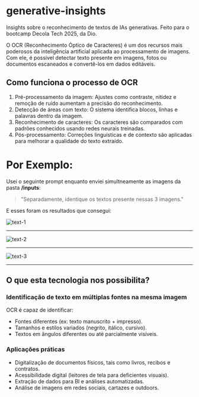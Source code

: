 # generative-insights
Insights sobre o reconhecimento de textos de IAs generativas. Feito para o bootcamp Decola Tech 2025, da Dio.

O OCR (Reconhecimento Óptico de Caracteres) é um dos recursos mais poderosos da inteligência artificial aplicada ao processamento de imagens. Com ele, é possível detectar texto presente em imagens, fotos ou documentos escaneados e convertê-los em dados editáveis.

## Como funciona o processo de OCR

1. Pré-processamento da imagem: Ajustes como contraste, nitidez e remoção de ruído aumentam a precisão do reconhecimento.
2. Detecção de áreas com texto: O sistema identifica blocos, linhas e palavras dentro da imagem.
3. Reconhecimento de caracteres: Os caracteres são comparados com padrões conhecidos usando redes neurais treinadas.
4. Pós-processamento: Correções linguísticas e de contexto são aplicadas para melhorar a qualidade do texto extraído.

# Por Exemplo:
Usei o seguinte prompt enquanto enviei simultneamente as imagens da pasta **/inputs**:
>"Separadamente, identique os textos presente nessas 3 imagens."

E esses foram os resultados que consegui:

![text-1](https://github.com/user-attachments/assets/ca98467f-e4f7-4b53-ac64-76ce438ca7b5)

---
![text-2](https://github.com/user-attachments/assets/1bb78e38-fa47-49e8-a33a-3b52629d2eae)

---
![text-3](https://github.com/user-attachments/assets/9fc33db4-42b5-49d6-be2e-0c8f901d7a65)


---

## O que esta tecnologia nos possibilita?

### Identificação de texto em múltiplas fontes na mesma imagem

OCR é capaz de identificar:
- Fontes diferentes (ex: texto manuscrito + impresso).
- Tamanhos e estilos variados (negrito, itálico, cursivo).
- Textos em ângulos diferentes ou até parcialmente visíveis.

### Aplicações práticas

- Digitalização de documentos físicos, tais como livros, recibos e contratos.
- Acessibilidade digital (leitores de tela para deficientes visuais).
- Extração de dados para BI e análises automatizadas.
- Análise de imagens em redes sociais, cartazes e outdoors.

